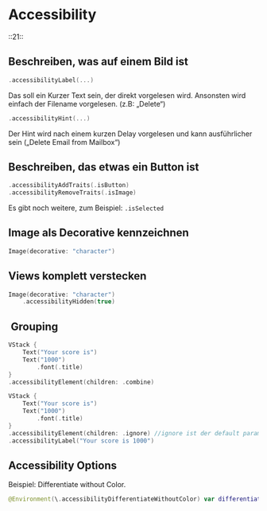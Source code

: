 # Accessibility
::21::

## Beschreiben, was auf einem Bild ist

```swift
.accessibilityLabel(...)
```
Das soll ein Kurzer Text sein, der direkt vorgelesen wird.  Ansonsten wird einfach der Filename vorgelesen. (z.B: „Delete“)

```swift
.accessibilityHint(...)
```
Der Hint wird nach einem kurzen Delay vorgelesen und kann ausführlicher sein („Delete Email from Mailbox“)

## Beschreiben, das etwas ein Button ist
```swift
.accessibilityAddTraits(.isButton)
.accessibilityRemoveTraits(.isImage)
```

Es gibt noch weitere, zum Beispiel: `.isSelected`

## Image als Decorative kennzeichnen

```swift
Image(decorative: "character")
```

## Views komplett verstecken
```swift
Image(decorative: "character")
    .accessibilityHidden(true)
```

##  Grouping

```swift
VStack {
    Text("Your score is")
    Text("1000")
        .font(.title)
}
.accessibilityElement(children: .combine)
```

```swift
VStack {
    Text("Your score is")
    Text("1000")
        .font(.title)
}
.accessibilityElement(children: .ignore) //ignore ist der default parameter
.accessibilityLabel("Your score is 1000")
```

## Accessibility Options

Beispiel: Differentiate without Color.


```swift
@Environment(\.accessibilityDifferentiateWithoutColor) var differentiateWithoutColor
```

